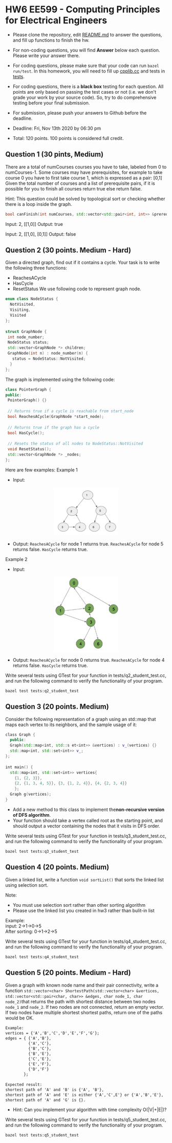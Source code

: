 
# HW6 EE599 - Computing Principles for Electrical Engineers

- Please clone the repository, edit [README.md](README.md) to answer the questions, and fill up functions to finish the hw.
- For non-coding questions, you will find **Answer** below each question. Please write your answer there.
- For coding questions, please make sure that your code can run ```bazel run/test```. In this homework, you will need to fill up [cpplib.cc](src/lib/cpplib.cc) and tests in [tests](tests).
- For coding questions, there is a **black box** testing for each question. All points are only based on passing the test cases or not (i.e. we don't grade your work by your source code). So, try to do comprehensive testing before your final submission.


- For submission, please push your answers to Github before the deadline.
- Deadline: Fri, Nov 13th 2020 by 06:30 pm
- Total: 120 points. 100 points is considered full credit.

## Question 1 (30 pints, Medium)

There are a total of numCourses courses you have to take, labeled from 0 to numCourses-1.
Some courses may have prerequisites, for example to take course 0 you have to first take course 1, which is expressed as a pair: [0,1]
Given the total number of courses and a list of prerequisite pairs, if it is possible for you to finish all courses return true else return false.

Hint: This question could be solved by topological sort or checking whether there is a loop inside the graph.

```c++
bool canFinish(int numCourses, std::vector<std::pair<int, int>> &prerequisites)
```

Input: 2, [[1,0]]
Output: true

Input: 2, [[1,0], [0,1]]
Output: false

## Question 2 (30 points. Medium - Hard)

Given a directed graph, find out if it contains a cycle.
Your task is to write the following three functions:

- ReachesACycle
- HasCycle
- ResetStatus
We use following code to represent graph node.

```c++
enum class NodeStatus {
  NotVisited,
  Visiting,
  Visited
};

struct GraphNode {
 int node_number;
 NodeStatus status;
 std::vector<GraphNode *> children;
 GraphNode(int n) : node_number(n) {
   status = NodeStatus::NotVisited;
  }
};
```

The graph is implemented using the following code:

```c++
class PointerGraph {
public:
 PointerGraph() {}

 // Returns true if a cycle is reachable from start_node
 bool ReachesACycle(GraphNode *start_node);

 // Returns true if the graph has a cycle
 bool HasCycle();

 // Resets the status of all nodes to NodeStatus::NotVisited
 void ResetStatus();
 std::vector<GraphNode *> _nodes;
};
```

Here are few examples:
Example 1

- Input:

<p align="center"><img width="40%" src="Picture2-1.png" /></p>

- Output: ```ReachesACycle``` for node 1 returns true. ```ReachesACycle``` for node 5 returns false. ```HasCycle``` returns true.

Example 2

- Input:

<p align="center"><img width="40%" src="Picture2-2.png" /></p>

- Output: ```ReachesACycle``` for node 0 returns true. ```ReachesACycle``` for node 4 returns false. ```HasCycle``` returns true.

Write several tests using GTest for your function in tests/q2_student_test.cc, and run the following command to verify the functionality of your program.

```shell
bazel test tests:q2_student_test
```

## Question 3 (20 points. Medium)

Consider the following representation of a graph using an std::map that maps each vertex to its neighbors, and the sample usage of it:

```cpp
class​ ​Graph​ {
  public:
​  Graph​(std::​map​<​int​, std::s​ et​<​int​>> ​&​vertices​) : v_(vertices) {}
  std::map<​int​, std::set<​int​>> v_;
};

int​ ​main​() {
  std::map<​int​, std::set<​int​>> vertices{
    {​1​, {​2​, ​3​}},
    {​2​, {​1​, ​3​, ​4​, ​5​}}, {​3​, {​1​, ​2​, ​4​}}, {​4​, {​2​, 3, ​4​}}
    };
  Graph ​g​(vertices);
}
```

- Add a new method to this class to implement the **​non-recursive version​ of D​FS algorithm**.
- Your function should take a vertex called root as the starting point, and should output a vector containing the nodes that it visits in DFS order.

Write several tests using GTest for your function in tests/q3_student_test.cc, and run the following command to verify the functionality of your program.

```shell
bazel test tests:q3_student_test
```

## Question 4 (20 points. Medium)

Given a linked list, write a function ```void sortList()``` that sorts the linked list using selection sort.

Note:

- You must use selection sort rather than other sorting algorithm
- Please use the linked list you created in hw3 rather than bulit-in list

Example:\
input: 2->1->0->5\
After sorting: 0->1->2->5

Write several tests using GTest for your function in tests/q4_student_test.cc, and run the following command to verify the functionality of your program.

```shell
bazel test tests:q4_student_test
```

## Question 5 (20 points. Medium - Hard)

Given a graph with known node name and their pair connectivity, write a function ```std::vector<char> ShortestPath(std::vector<char> &vertices, std::vector<std::pair<char, char>> &edges, char node_1, char node_2)```that returns the path with shortest distance between two nodes `node_1` and `node_2`. If two nodes are not connected, return an empty vector. If two nodes have multiple shortest shortest paths, return one of the paths would be OK.

```
Example:
vertices = {'A','B','C','D','E','F','G'};
edges = { {'A','B'},
          {'A','C'},
          {'B','C'},
          {'B','E'},
          {'C','E'},
          {'E','F'},
          {'D','F'}
        };

Expected result:
shortest path of 'A' and 'B' is {'A', 'B'},
shortest path of 'A' and 'E' is either {'A','C',E'} or {'A','B','E'},
shortest path of 'A' and 'G' is {}.
```

- Hint: Can you implement your algorithm with time complexity O(|V|+|E|)?

Write several tests using GTest for your function in tests/q5_student_test.cc, and run the following command to verify the functionality of your program.

```shell
bazel test tests:q5_student_test
```
